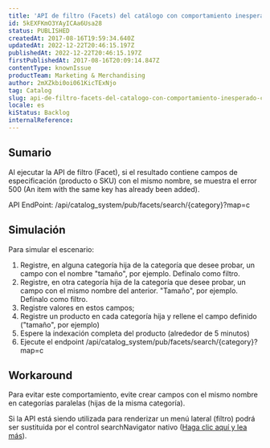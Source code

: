 ```yaml
---
title: 'API de filtro (Facets) del catálogo con comportamiento inesperado cuando hay campos de especificación diferentes con el mismo nombre'
id: 5kEXFKmO3YAyICAa6Usa28
status: PUBLISHED
createdAt: 2017-08-16T19:59:34.640Z
updatedAt: 2022-12-22T20:46:15.197Z
publishedAt: 2022-12-22T20:46:15.197Z
firstPublishedAt: 2017-08-16T20:09:14.847Z
contentType: knownIssue
productTeam: Marketing & Merchandising
author: 2mXZkbi0oi061KicTExNjo
tag: Catalog
slug: api-de-filtro-facets-del-catalogo-con-comportamiento-inesperado-cuando-hay-campos-de-especificacion-diferentes-con-el-mismo-nombre
locale: es
kiStatus: Backlog
internalReference: 
---
```


## Sumario

Al ejecutar la API de filtro (Facet), si el resultado contiene campos de especificación (producto o SKU) con el mismo nombre, se muestra el error 500 (An item with the same key has already been added).

API EndPoint: /api/catalog_system/pub/facets/search/{category}?map=c


## Simulación

Para simular el escenario:

1. Registre, en alguna categoría hija de la categoría que desee probar, un campo con el nombre "tamaño", por ejemplo. Defínalo como filtro.
2. Registre, en otra categoría hija de la categoría que desee probar, un campo con el mismo nombre del anterior. "Tamaño", por ejemplo. Defínalo como filtro.
2. Registre valores en estos campos;
2. Registre un producto en cada categoría hija y rellene el campo definido ("tamaño", por ejemplo)
4. Espere la indexación completa del producto (alrededor de 5 minutos)
5. Ejecute el endpoint /api/catalog_system/pub/facets/search/{category}?map=c


## Workaround

Para evitar este comportamiento, evite crear campos con el mismo nombre en categorías paralelas (hijas de la misma categoría).

Si la API está siendo utilizada para renderizar un menú lateral (filtro) podrá ser sustituida por el control searchNavigator nativo ([Haga clic aquí y lea más](http://help.vtex.com/es/tutorial/--tutorials_550)).


